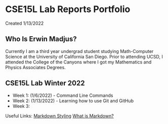 # CSE15L Lab Reports Portfolio
Created 1/13/2022

## **Who Is Erwin Madjus?**	
  Currently I am a third year undergrad student studying Math-Computer Science at the University of California San Diego. Prior to attending UCSD, I attended the College of the Canyons where I got my Mathematics and Physics Associates Degrees.
  
## **CSE15L Lab Winter 2022** 
* Week 1: (1/6/2022) - Command Line Commands
* Week 2: (1/13/2022) - Learning how to use Git and GitHub
* Week 3: 

Useful Links:
[Markdown Styling](https://commonmark.org/help/)
[What is Markdown?](https://www.markdownguide.org/getting-started/)
